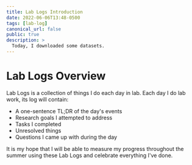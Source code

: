 ```yaml
---
title: Lab Logs Introduction
date: 2022-06-06T13:48-0500
tags: [lab-log]
canonical_url: false
public: true
description: >
  Today, I downloaded some datasets.
---
```


# Lab Logs Overview

Lab Logs is a collection of things I do each day in lab. Each day I do lab work,
its log will contain:

- A one-sentence TL;DR of the day's events
- Research goals I attempted to address
- Tasks I completed
- Unresolved things
- Questions I came up with during the day

It is my hope that I will be able to measure my progress throughout the summer
using these Lab Logs and celebrate everything I've done.
